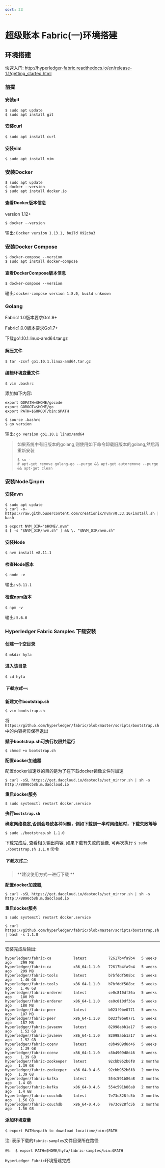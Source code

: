 ```yaml
---
sort: 23
---
```

# 超级账本 Fabric(一)环境搭建
## 环境搭建

快速入门:  http://hyperledger-fabric.readthedocs.io/en/release-1.1/getting_started.html

### 前提

#### 安装git

```
$ sudo apt update
$ sudo apt install git
```

#### 安装curl

```
$ sudo apt install curl
```

#### 安装vim

```
$ sudo apt install vim
```

### 安装Docker

```
$ sudo apt update
$ docker --version
$ sudo apt install docker.io
```

#### 查看Docker版本信息

version 1.12+

```
$ docker --version
```

输出: `Docker version 1.13.1, build 092cba3`

### 安装Docker Compose

```
$ docker-compose --version
$ sudo apt install docker-compose
```

#### 查看DockerCompose版本信息

```
$ docker-compose --version
```

输出: `docker-compose version 1.8.0, build unknown`

### Golang

Fabric1.1.0版本要求Go1.9+

Fabric1.0.0版本要求Go1.7+

下载go1.10.1.linux-amd64.tar.gz

#### 解压文件

```
$ tar -zxvf go1.10.1.linux-amd64.tar.gz
```

#### 编辑环境变量文件

```
$ vim .bashrc 
```
添加如下内容:

```
export GOPATH=$HOME/gocode
export GOROOT=$HOME/go
export PATH=$GOROOT/bin:$PATH
```

```
$ source .bashrc
$ go version
```

输出: `go version go1.10.1 linux/amd64`

> 如果系统中有旧版本的golang,则使用如下命令卸载旧版本的golang,然后再重新安装
>
> ```
> $ su -
> # apt-get remove golang-go --purge && apt-get autoremove --purge && apt-get clean
> ```



### 安装Node与npm

#### 安装nvm

```
$ sudo apt update
$ curl -o- https://raw.githubusercontent.com/creationix/nvm/v0.33.10/install.sh | bash

$ export NVM_DIR="$HOME/.nvm"
$ [ -s "$NVM_DIR/nvm.sh" ] && \. "$NVM_DIR/nvm.sh" 
```

#### 安装Node

```
$ nvm install v8.11.1
```

#### 检查Node版本

```
$ node -v
```

输出:   `v8.11.1`

#### 检查npm版本

```
$ npm -v
```

输出:   `5.6.0`

### Hyperledger Fabric Samples 下载安装

#### 创建一个空目录

```
$ mkdir hyfa
```

#### 进入该目录

```
$ cd hyfa
```

##### 下载方式一:

**新建文件bootstrap.sh**

```
$ vim bootstrap.sh
```   
将`https://github.com/hyperledger/fabric/blob/master/scripts/bootstrap.sh`中的内容拷贝保存退出

**赋予bootstrap.sh可执行权限并运行**

```
$ chmod +x bootstrap.sh
```

**配置docker加速器**

配置docker加速器的目的是为了在下载docker镜像文件时加速

```
$ curl -sSL https://get.daocloud.io/daotools/set_mirror.sh | sh -s http://8890cb8b.m.daocloud.io
```

**重启docker服务**

```
$ sudo systemctl restart docker.service
```

**执行`bootstrap.sh`**

**确定网络稳定,否则会导致各种问题，例如下载到一半时网络超时，下载失败等等**

```
$ sudo ./bootstrap.sh 1.1.0
```

下载完成后, 查看相关输出内容, 如果下载有失败的镜像, 可再次执行  `$ sudo ./bootstrap.sh 1.1.0`  命令

##### 下载方式二:

>   **建议使用方式一进行下载 **

**配置docker加速器,**

```
$ curl -sSL https://get.daocloud.io/daotools/set_mirror.sh | sh -s http://8890cb8b.m.daocloud.io
```

**重启docker服务**

```
$ sudo systemctl restart docker.service
```

```
$ curl  https://github.com/hyperledger/fabric/blob/master/scripts/bootstrap.sh | bash -s 1.1.0
```

*****

安装完成后输出:

```
hyperledger/fabric-ca          latest          72617b4fa9b4   5 weeks ago    299 MB
hyperledger/fabric-ca          x86_64-1.1.0    72617b4fa9b4   5 weeks ago    299 MB
hyperledger/fabric-tools       latest          b7bfddf508bc   5 weeks ago    1.46 GB
hyperledger/fabric-tools       x86_64-1.1.0    b7bfddf508bc   5 weeks ago    1.46 GB
hyperledger/fabric-orderer     latest          ce0c810df36a   5 weeks ago    180 MB
hyperledger/fabric-orderer     x86_64-1.1.0    ce0c810df36a   5 weeks ago    180 MB
hyperledger/fabric-peer        latest          b023f9be0771   5 weeks ago    187 MB
hyperledger/fabric-peer        x86_64-1.1.0    b023f9be0771   5 weeks ago    187 MB
hyperledger/fabric-javaenv     latest          82098abb1a17   5 weeks ago    1.52 GB
hyperledger/fabric-javaenv     x86_64-1.1.0    82098abb1a17   5 weeks ago    1.52 GB
hyperledger/fabric-ccenv       latest          c8b4909d8d46   5 weeks ago    1.39 GB
hyperledger/fabric-ccenv       x86_64-1.1.0    c8b4909d8d46   5 weeks ago    1.39 GB
hyperledger/fabric-zookeeper   latest          92cbb952b6f8   2 months ago   1.39 GB
hyperledger/fabric-zookeeper   x86_64-0.4.6    92cbb952b6f8   2 months ago   1.39 GB
hyperledger/fabric-kafka       latest          554c591b86a8   2 months ago   1.4 GB
hyperledger/fabric-kafka       x86_64-0.4.6    554c591b86a8   2 months ago   1.4 GB
hyperledger/fabric-couchdb     latest          7e73c828fc5b   2 months ago   1.56 GB
hyperledger/fabric-couchdb     x86_64-0.4.6    7e73c828fc5b   2 months ago   1.56 GB
```

#### 添加环境变量

```
$ export PATH=<path to download location>/bin:$PATH
```

注: <path to download location>表示下载的`fabric-samples`文件目录所在路径

```
例:  $ export PATH=$HOME/hyfa/fabric-samples/bin:$PATH
```



`HyperLedger Fabric`环境搭建完成

